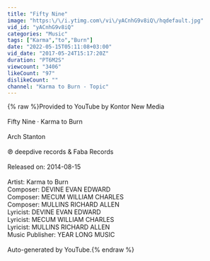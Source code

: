 ```yaml
---
title: "Fifty Nine"
image: "https:\/\/i.ytimg.com\/vi\/yACnhG9v8iQ\/hqdefault.jpg"
vid_id: "yACnhG9v8iQ"
categories: "Music"
tags: ["Karma","to","Burn"]
date: "2022-05-15T05:11:08+03:00"
vid_date: "2017-05-24T15:17:20Z"
duration: "PT6M2S"
viewcount: "3406"
likeCount: "97"
dislikeCount: ""
channel: "Karma to Burn - Topic"
---
```

{% raw %}Provided to YouTube by Kontor New Media<br /><br />Fifty Nine · Karma to Burn<br /><br />Arch Stanton<br /><br />℗ deepdive records &amp; Faba Records<br /><br />Released on: 2014-08-15<br /><br />Artist: Karma to Burn<br />Composer: DEVINE EVAN EDWARD<br />Composer: MECUM WILLIAM CHARLES<br />Composer: MULLINS RICHARD ALLEN<br />Lyricist: DEVINE EVAN EDWARD<br />Lyricist: MECUM WILLIAM CHARLES<br />Lyricist: MULLINS RICHARD ALLEN<br />Music Publisher: YEAR LONG MUSIC<br /><br />Auto-generated by YouTube.{% endraw %}

